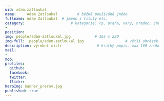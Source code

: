 ```yaml
---
uid: adam.zatloukal
name:     Adam Zatloukal         # běžně používáné jméno
fullname: Adam Zatloukal  # jméno s tituly etc.
category:                     # kategorie: rp, praha, vary, hradec, jmk, senat
- 
position:
img: people/adam-zatloukal.jpg           # 165 x 220
img-full:  people/adam-zatloukal.jpg                   # větší obrázek zobrazený na podrobném profilu
description: výrobní mistr                # kratký popis, max 160 znaků
mail:
- 
mob:         
profiles:
  github:
  facebook:       
  twitter:        
  flickr:       
heroImg: banner_prerov.jpg
published: true
---
```

